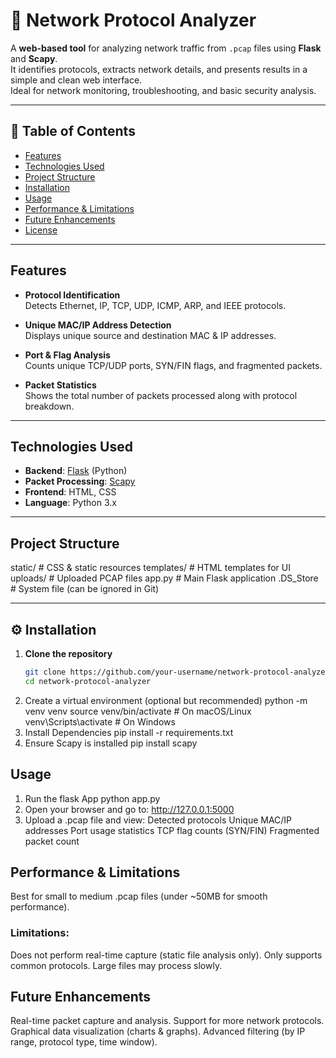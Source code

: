 # 📡 Network Protocol Analyzer

A **web-based tool** for analyzing network traffic from `.pcap` files using **Flask** and **Scapy**.  
It identifies protocols, extracts network details, and presents results in a simple and clean web interface.  
Ideal for network monitoring, troubleshooting, and basic security analysis.

---

## 📜 Table of Contents
- [Features](#-features)
- [Technologies Used](#-technologies-used)
- [Project Structure](#-project-structure)
- [Installation](#-installation)
- [Usage](#-usage)
- [Performance & Limitations](#-performance--limitations)
- [Future Enhancements](#-future-enhancements)
- [License](#-license)

---

## Features
- **Protocol Identification**  
  Detects Ethernet, IP, TCP, UDP, ICMP, ARP, and IEEE protocols.
  
- **Unique MAC/IP Address Detection**  
  Displays unique source and destination MAC & IP addresses.
  
- **Port & Flag Analysis**  
  Counts unique TCP/UDP ports, SYN/FIN flags, and fragmented packets.
  
- **Packet Statistics**  
  Shows the total number of packets processed along with protocol breakdown.

---

## Technologies Used
- **Backend**: [Flask](https://flask.palletsprojects.com/) (Python)
- **Packet Processing**: [Scapy](https://scapy.net/)
- **Frontend**: HTML, CSS
- **Language**: Python 3.x

---
## Project Structure
static/ # CSS & static resources
templates/ # HTML templates for UI
uploads/ # Uploaded PCAP files
app.py # Main Flask application
.DS_Store # System file (can be ignored in Git)


---

## ⚙ Installation

1. **Clone the repository**
   ```bash
   git clone https://github.com/your-username/network-protocol-analyzer.git
   cd network-protocol-analyzer
   ```
2. Create a virtual environment (optional but recommended)
   python -m venv venv
   source venv/bin/activate   # On macOS/Linux
   venv\Scripts\activate      # On Windows
3. Install Dependencies
   pip install -r requirements.txt
4. Ensure Scapy is installed
   pip install scapy

## Usage
1. Run the flask App
   python app.py
2. Open your browser and go to:
   http://127.0.0.1:5000
3. Upload a .pcap file and view:
  Detected protocols
  Unique MAC/IP addresses
  Port usage statistics
  TCP flag counts (SYN/FIN)
  Fragmented packet count
## Performance & Limitations
Best for small to medium .pcap files (under ~50MB for smooth performance).
### Limitations:
Does not perform real-time capture (static file analysis only).
Only supports common protocols.
Large files may process slowly.

## Future Enhancements
Real-time packet capture and analysis.
Support for more network protocols.
Graphical data visualization (charts & graphs).
Advanced filtering (by IP range, protocol type, time window).


